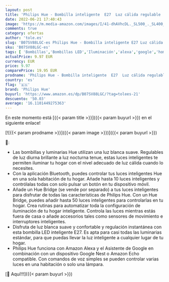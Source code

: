 ```yaml
---
layout: post
title: 'Philips Hue - Bombilla inteligente  E27  Luz cálida regulable  9W  Compatible con Alexa y Google Home - Pack de 1 Bombilla LED inteligente'
date: 2022-06-21 17:40:43
image: 'https://m.media-amazon.com/images/I/41-dhAVhcDL._SL500_._SL400_.jpg'
comments: true
category: ofertas
author: 'tole.es'
slug: 'B07SV88LGC-es Philips Hue - Bombilla inteligente E27 Luz cálida...'
sku: 'B07SV88LGC-es'
tags: [ 'Bombillas','Bombillas LED','Iluminación','alexa','google','home','hue','philips','philips hue','🇪🇸', ]
actualPrice: 9.97 EUR
currency: EUR
price: 9.97
comparePrice: 19.95 EUR
prodname: 'Philips Hue - Bombilla inteligente  E27  Luz cálida regulable  9W  Compatible con Alexa y Google Home - Pack de 1 Bombilla LED inteligente'
country: 'es'
flag: '🇪🇸'
brand: 'Philips Hue'
buyurl: 'https://www.amazon.es/dp/B07SV88LGC/?tag=tolees-21'
descuento: '50.03'
average: '16.1101449275363'
---
```


En este momento está [{{< param title >}}]({{< param buyurl >}}) en el siguiente enlace!

[![{{< param prodname >}}]({{< param image >}})]({{< param buyurl >}})

🔎:

- Las bombillas y luminarias Hue utilizan una luz blanca suave. Regulables de luz diurna brillante a luz nocturna tenue, estas luces inteligentes te permiten iluminar tu hogar con el nivel adecuado de luz cálida cuando lo necesites.
- Con la aplicación Bluetooth, puedes controlar tus luces inteligentes Hue en una sola habitación de tu hogar. Añade hasta 10 luces inteligentes y contrólalas todas con solo pulsar un botón en tu dispositivo móvil.
- Añade un Hue Bridge (se vende por separado) a tus luces inteligentes para disfrutar de todas las características de Philips Hue. Con un Hue Bridge, puedes añadir hasta 50 luces inteligentes para controlarlas en tu hogar. Crea rutinas para automatizar toda la configuración de iluminación de tu hogar inteligente. Controla las luces mientras estás fuera de casa o añade accesorios tales como sensores de movimiento e interruptores inteligentes.
- Disfruta de luz blanca suave y confortable y regulación instantánea con esta bombilla LED inteligente E27. Es apta para casi todas las luminarias estándar, para que puedas llevar la luz inteligente a cualquier lugar de tu hogar.
- Philips Hue funciona con Amazon Alexa y el Asistente de Google en combinación con un dispositivo Google Nest o Amazon Echo compatible. Con comandos de voz simples se pueden controlar varias luces en una habitación o solo una lámpara.

[🛒 Aquí!!!]({{< param buyurl >}})
